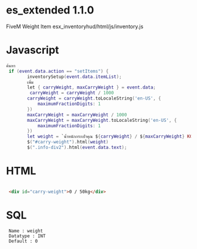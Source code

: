 # es_extended 1.1.0

FiveM Weight Item
esx_inventoryhud/html/js/inventory.js

# Javascript
```lua
ค้นหา
 if (event.data.action == "setItems") {
        inventorySetup(event.data.itemList);
        เพิ่ม
        let { carryWeight, maxCarryWeight } = event.data;
         carryWeight = carryWeight / 1000
        carryWeight = carryWeight.toLocaleString('en-US', {
            maximumFractionDigits: 1
        })
        maxCarryWeight = maxCarryWeight / 1000
        maxCarryWeight = maxCarryWeight.toLocaleString('en-US', {
            maximumFractionDigits: 1
        })
        let weight = `นํ้าหนักกระเป๋าคุณ ${carryWeight} / ${maxCarryWeight} KG`
		$("#carry-weight").html(weight)
		$(".info-div2").html(event.data.text);
```

# HTML
```html

 <div id="carry-weight">0 / 50kg</div>
```

# SQL
```
 Name : weight
 Datatype : INT
 Default : 0
```
